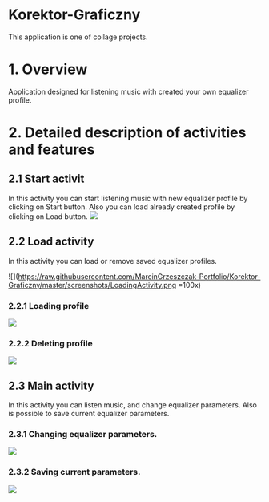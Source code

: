 # Korektor-Graficzny
This application is one of collage projects.


# 1. Overview
  Application designed for listening music with created your own equalizer profile.
  

# 2. Detailed description of activities and features

  ## 2.1 Start activit
   In this activity you can start listening music with new equalizer profile by clicking on Start button.
   Also you can load already created profile by clicking on Load button.
   ![](https://raw.githubusercontent.com/MarcinGrzeszczak-Portfolio/Korektor-Graficzny/master/screenshots/StartActivity.gif)
    
    
 ## 2.2 Load activity
   In this activity you can load or remove saved equalizer profiles.
    
   ![](https://raw.githubusercontent.com/MarcinGrzeszczak-Portfolio/Korektor-Graficzny/master/screenshots/LoadingActivity.png =100x)

 
 
  ### 2.2.1 Loading profile
  ![](https://raw.githubusercontent.com/MarcinGrzeszczak-Portfolio/Korektor-Graficzny/master/screenshots/LoadingProfile.gif)
   
   
  ### 2.2.2 Deleting profile
  ![](https://raw.githubusercontent.com/MarcinGrzeszczak-Portfolio/Korektor-Graficzny/master/screenshots/DeletingProfile.gif)


## 2.3 Main activity
   In this activity you can listen music, and change equalizer parameters.
   Also is possible to save current equalizer parameters.
   
  ### 2.3.1 Changing equalizer parameters.
  ![](https://raw.githubusercontent.com/MarcinGrzeszczak-Portfolio/Korektor-Graficzny/master/screenshots/ChangingParameters.gif) 
   
  ### 2.3.2 Saving current parameters.
  ![](https://raw.githubusercontent.com/MarcinGrzeszczak-Portfolio/Korektor-Graficzny/master/screenshots/SavingProfile.gif)  
   
   
   
   
   
